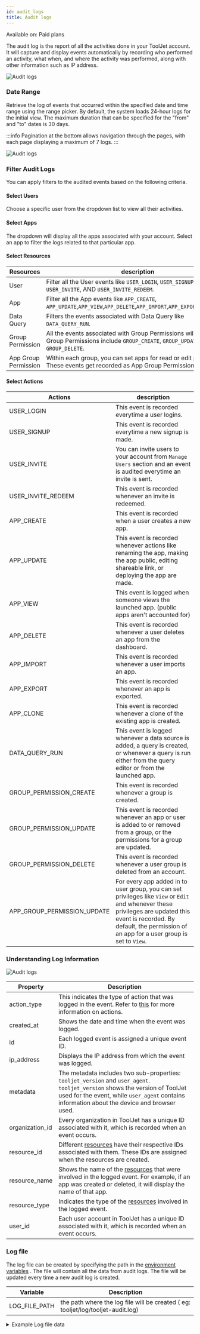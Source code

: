 ```yaml
---
id: audit_logs
title: Audit logs
---
```


<div className='badge badge--primary heading-badge'>Available on: Paid plans</div>


The audit log is the report of all the activities done in your ToolJet account. It will capture and display events automatically by recording who performed an activity, what when, and where the activity was performed, along with other information such as IP address.

<div style={{textAlign: 'center'}}>

<img className="screenshot-full" src="/img/enterprise/audit_logs/logsnew.png" alt="Audit logs" />

</div>

### Date Range

Retrieve the log of events that occurred within the specified date and time range using the range picker. By default, the system loads 24-hour logs for the initial view. The maximum duration that can be specified for the "from" and "to" dates is 30 days.

:::info
Pagination at the bottom allows navigation through the pages, with each page displaying a maximum of 7 logs.
:::

<div style={{textAlign: 'center'}}>

<img className="screenshot-full" src="/img/enterprise/audit_logs/filtersnew.png" alt="Audit logs" />

</div>

### Filter Audit Logs

You can apply filters to the audited events based on the following criteria.

#### Select Users

Choose a specific user from the dropdown list to view all their activities.

#### Select Apps

The dropdown will display all the apps associated with your account. Select an app to filter the logs related to that particular app.

#### Select Resources

| Resources  | description |
| ----------- | ----------- |
| User | Filter all the User events like `USER_LOGIN`, `USER_SIGNUP`, `USER_INVITE`, AND `USER_INVITE_REDEEM`. |
| App | Filter all the App events like `APP_CREATE`, `APP_UPDATE`,`APP_VIEW`,`APP_DELETE`,`APP_IMPORT`,`APP_EXPORT`,`APP_CLONE`. |
| Data Query | Filters the events associated with Data Query like `DATA_QUERY_RUN`. |
| Group Permission | All the events associated with Group Permissions will be filtered. Group Permissions include `GROUP_CREATE`, `GROUP_UPDATE`, `GROUP_DELETE`. |
| App Group Permission | Within each group, you can set apps for read or edit privileges. These events get recorded as App Group Permissions. |

#### Select Actions

| Actions  | description |
| ----------- | ----------- |
| USER_LOGIN | This event is recorded everytime a user logins. |
| USER_SIGNUP | This event is recorded everytime a new signup is made. |
| USER_INVITE | You can invite users to your account from `Manage Users` section and an event is audited everytime an invite is sent. |
| USER_INVITE_REDEEM | This event is recorded whenever an invite is redeemed. |
| APP_CREATE | This event is recorded when a user creates a new app. |
| APP_UPDATE | This event is recorded whenever actions like renaming the app, making the app public, editing shareable link, or deploying the app are made. |
| APP_VIEW | This event is logged when someone views the launched app. (public apps aren't accounted for) |
| APP_DELETE | This event is recorded whenever a user deletes an app from the dashboard. |
| APP_IMPORT | This event is recorded whenever a user imports an app. |
| APP_EXPORT | This event is recorded whenever an app is exported. |
| APP_CLONE | This event is recorded whenever a clone of the existing app is created. |
| DATA_QUERY_RUN | This event is logged whenever a data source is added, a query is created, or whenever a query is run either from the query editor or from the launched app. |
| GROUP_PERMISSION_CREATE | This event is recorded whenever a group is created. |
| GROUP_PERMISSION_UPDATE | This event is recorded whenever an app or user is added to or removed from a group, or the permissions for a group are updated. |
| GROUP_PERMISSION_DELETE | This event is recorded whenever a user group is deleted from an account. |
| APP_GROUP_PERMISSION_UPDATE | For every app added in to user group, you can set privileges like `View` or `Edit` and whenever these privileges are updated this event is recorded. By default, the permission of an app for a user group is set to `View`. |

### Understanding Log Information

<div style={{textAlign: 'center'}}>

<img className="screenshot-full" src="/img/enterprise/audit_logs/readinglogv2.png" alt="Audit logs" />

</div>

| Property  | Description |
| ----------- | ----------- |
| action_type | This indicates the type of action that was logged in the event. Refer to [this](#select-actions) for more information on actions. |
| created_at | Shows the date and time when the event was logged.  |
| id | Each logged event is assigned a unique event ID. |
| ip_address | Displays the IP address from which the event was logged. |
| metadata | The metadata includes two sub-properties: `tooljet_version` and `user_agent`. `tooljet_version` shows the version of ToolJet used for the event, while `user_agent` contains information about the device and browser used. |
| organization_id | Every organization in ToolJet has a unique ID associated with it, which is recorded when an event occurs. |
| resource_id | Different [resources](#select-resources) have their respective IDs associated with them. These IDs are assigned when the resources are created. |
| resource_name | Shows the name of the [resources](#select-resources) that were involved in the logged event. For example, if an app was created or deleted, it will display the name of that app. |
| resource_type | Indicates the type of the [resources](#select-resources) involved in the logged event. |
| user_id | Each user account in ToolJet has a unique ID associated with it, which is recorded when an event occurs. |

### Log file

The log file can be created by specifying the path in the [environment variables](/docs/setup/env-vars) . The file will contain all the data from audit logs. The file will be updated every time a new audit log is created.

| Variable | Description                                                                 |
| -------- | --------------------------------------------------------------------------- |
| LOG_FILE_PATH | the path where the log file will be created ( eg: tooljet/log/tooljet-audit.log) |

<details>
<summary>Example Log file data</summary>

```bash
{
  level: 'info',
  message: 'PERFORM APP_CREATE OF awdasdawdwd APP',
  timestamp: '2023-11-02 17:12:40',
  auditLog: {
    userId: '0ad48e21-e7a2-4597-9568-c4535aedf687',
    organizationId: 'cf8e132f-a68a-4c81-a0d4-3617b79e7b17',
    resourceId: 'eac02f79-b8e2-495a-bffe-82633416c829',
    resourceType: 'APP',
    actionType: 'APP_CREATE',
    resourceName: 'awdasdawdwd',
    ipAddress: '::1',
    metadata: {
      userAgent: 'Mozilla/5.0 (Macintosh; Intel Mac OS X 10_15_7) AppleWebKit/537.36 (KHTML, like Gecko) Chrome/118.0.0.0 Safari/537.36',
      tooljetVersion: '2.22.2-ee2.8.3'
    }
  },
  label: 'APP'
}
```

</details>

